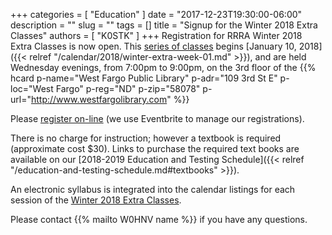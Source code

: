 +++
categories = [ "Education" ]
date = "2017-12-23T19:30:00-06:00"
description = ""
slug = ""
tags = []
title = "Signup for the Winter 2018 Extra Classes"
authors = [ "K0STK" ]
+++
Registration for RRRA Winter 2018 Extra Classes is now open.  This
[series of classes](/dates/winter-2018-extra") begins
[January 10, 2018]({{< relref "/calendar/2018/winter-extra-week-01.md" >}}),
and are held Wednesday evenings, from 7:00pm to 9:00pm, on the 3rd floor
of the
{{% hcard p-name="West Fargo Public Library" p-adr="109 3rd St E" p-loc="West Fargo" p-reg="ND" p-zip="58078" p-url="http://www.westfargolibrary.com" %}}

Please
[register
on-line](https://www.eventbrite.com/e/ham-radio-extra-license-level-3-class-tickets-41538432570?aff=es2)
(we use Eventbrite to manage our registrations).
<!--more-->

There is no charge for instruction; however a textbook is required
(approximate cost $30). Links to purchase the required text books are
available on our
[2018-2019 Education and Testing Schedule]({{< relref "/education-and-testing-schedule.md#textbooks" >}}).

An electronic syllabus is integrated into the calendar listings for each
session of the [Winter 2018 Extra Classes](/dates/winter-2018-extra").

Please contact {{% mailto W0HNV name %}} if you have any questions.
